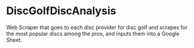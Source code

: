 # DiscGolfDiscAnalysis
Web Scraper that goes to each disc provider for disc golf and scrapes for the most popular discs among the pros, and inputs them into a Google Sheet.
